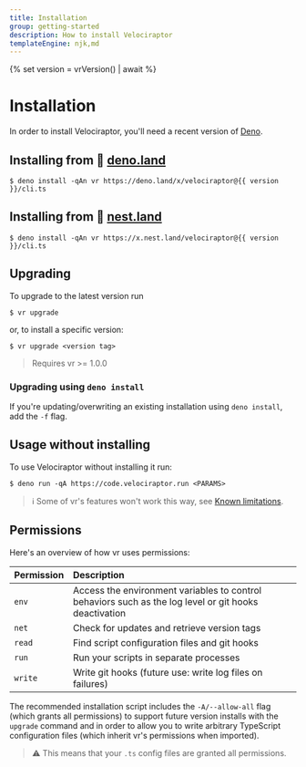 ```yaml
---
title: Installation
group: getting-started
description: How to install Velociraptor
templateEngine: njk,md
---
```

{% set version = vrVersion() | await %}

# Installation

In order to install Velociraptor, you'll need a recent version of <a href="https://deno.land" target="_blank">Deno</a>.

## Installing from 🦕 [deno.land](https://deno.land/x/velociraptor)

```shell
$ deno install -qAn vr https://deno.land/x/velociraptor@{{ version }}/cli.ts
```

## Installing from 🥚 [nest.land](https://nest.land/package/velociraptor)

```shell
$ deno install -qAn vr https://x.nest.land/velociraptor@{{ version }}/cli.ts
```

## Upgrading

To upgrade to the latest version run

```shell
$ vr upgrade
```

or, to install a specific version:

```shell
$ vr upgrade <version tag>
```

> Requires vr >= 1.0.0

### Upgrading using `deno install`

If you're updating/overwriting an existing installation using `deno install`, add the `-f` flag.

## Usage without installing

To use Velociraptor without installing it run:

```shell
$ deno run -qA https://code.velociraptor.run <PARAMS>
```

> ℹ️️ Some of vr's features won't work this way, see [Known limitations](/docs/known-limitations/#custom-executable-names).

## Permissions

Here's an overview of how vr uses permissions:

|Permission|Description|
|:---|:---|
|`env`|Access the environment variables to control behaviors such as the log level or git hooks deactivation|
|`net`|Check for updates and retrieve version tags|
|`read`|Find script configuration files and git hooks|
|`run`|Run your scripts in separate processes|
|`write`|Write git hooks (future use: write log files on failures)|

The recommended installation script includes the `-A/--allow-all` flag (which grants all permissions) to support future
version installs with the `upgrade` command and in order to allow you to write arbitrary TypeScript configuration files
(which inherit vr's permissions when imported).

> ⚠️ This means that your `.ts` config files are granted all permissions.
